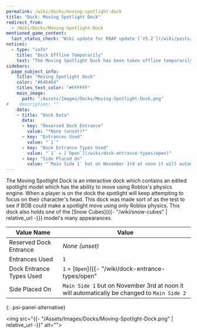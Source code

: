 ```yaml
---
permalink: /wiki/docks/moving-spotlight-dock
title: "Dock: Moving Spotlight Dock"
redirect_from:
  - /Wiki/Docks/Moving-Spotlight-Dock
mentioned_game_content:
  last_status_check: "Wiki update for RBAP update [`V5.2`](/wiki/posts/update-log/5-2-0)"
notices:
  - type: "info"
    title: "Dock Offline Temporarily"
    text: "The Moving Spotlight Dock has been taken offline temporarily due to the fact that the snow placed from the ["snow day" holiday](/wiki/timed-changes#christmas-music-becomes-available-and-the-map-gets-covered-in-snow) is messing up the physics of the spotlight. The dock will be brought back online after an update or the holiday ending whichever one comes first."
sidebars:
  page_subject_info:
    title: "Moving Spotlight Dock"
    color: "#646464"
    titles_text_color: "#FFFFFF"
    main_image:
      path: "/Assets/Images/Docks/Moving-Spotlight-Dock.png"
#    description: ""
    data:
    - title: "Dock Data"
      data:
      - key: "Reserved Dock Entrance"
        value: "*None (unset)*"
      - key: "Entrances Used"
        value: "`1`"
      - key: "Dock Entrance Types Used"
        value: "`1` = [`Open`](/wiki/dock-entrance-types/open)"
      - key: "Side Placed On"
        value: "`Main Side 1` but on November 3rd at noon it will automatically be changed to `Main Side 2`"
---
```


The Moving Spotlight Dock is an interactive dock which contains an edited spotlight model which has the ability to move using Roblox's physics engine. When a player is on the dock the spotlight will keep attempting to focus on their character's head. This dock was made sort of as the test to see if BOB could make a spotlight move using only Roblox physics. This dock also holds one of the [Snow Cubes]({{- "/wiki/snow-cubes" | relative_url -}}) model's many appearances.

| Value Name               | Value |
|-|-|
| Reserved Dock Entrance   | *None (unset)* |
| Entrances Used           | `1` |
| Dock Entrance Types Used | `1` = [`Open`]({{- "/wiki/dock-entrance-types/open" | relative_url -}}) |
| Side Placed On           | `Main Side 1` but on November 3rd at noon it will automatically be changed to `Main Side 2` |
{: .psi-panel-alternative}

<img src="{{- "/Assets/Images/Docks/Moving-Spotlight-Dock.png" | relative_url -}}" alt="">